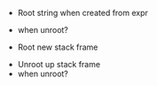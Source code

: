 + Root string when created from expr
- when unroot?

+ Root new stack frame
- Unroot up stack frame
- when unroot?
